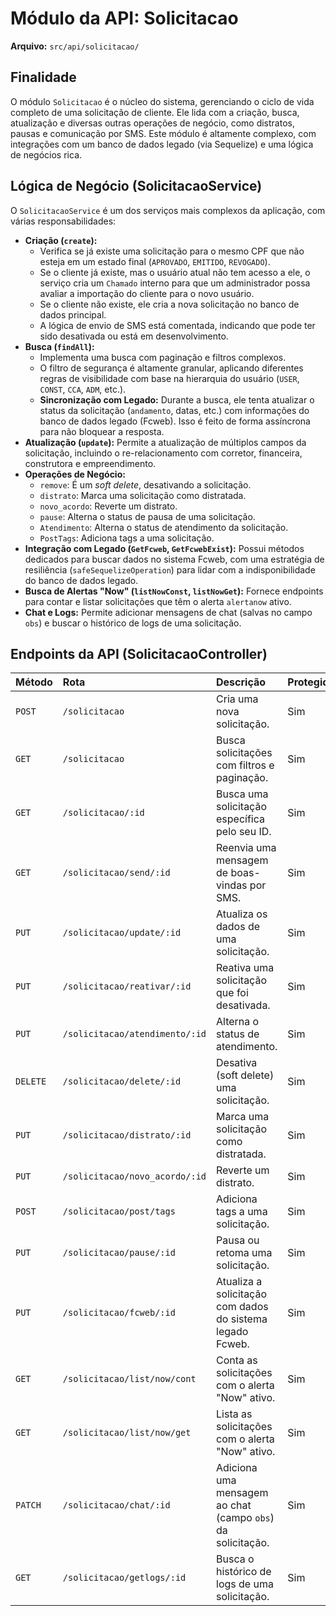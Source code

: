 
# Módulo da API: Solicitacao

**Arquivo:** `src/api/solicitacao/`

## Finalidade

O módulo `Solicitacao` é o núcleo do sistema, gerenciando o ciclo de vida completo de uma solicitação de cliente. Ele lida com a criação, busca, atualização e diversas outras operações de negócio, como distratos, pausas e comunicação por SMS. Este módulo é altamente complexo, com integrações com um banco de dados legado (via Sequelize) e uma lógica de negócios rica.

## Lógica de Negócio (SolicitacaoService)

O `SolicitacaoService` é um dos serviços mais complexos da aplicação, com várias responsabilidades:

*   **Criação (`create`):**
    *   Verifica se já existe uma solicitação para o mesmo CPF que não esteja em um estado final (`APROVADO`, `EMITIDO`, `REVOGADO`).
    *   Se o cliente já existe, mas o usuário atual não tem acesso a ele, o serviço cria um `Chamado` interno para que um administrador possa avaliar a importação do cliente para o novo usuário.
    *   Se o cliente não existe, ele cria a nova solicitação no banco de dados principal.
    *   A lógica de envio de SMS está comentada, indicando que pode ter sido desativada ou está em desenvolvimento.
*   **Busca (`findAll`):**
    *   Implementa uma busca com paginação e filtros complexos.
    *   O filtro de segurança é altamente granular, aplicando diferentes regras de visibilidade com base na hierarquia do usuário (`USER`, `CONST`, `CCA`, `ADM`, etc.).
    *   **Sincronização com Legado:** Durante a busca, ele tenta atualizar o status da solicitação (`andamento`, datas, etc.) com informações do banco de dados legado (Fcweb). Isso é feito de forma assíncrona para não bloquear a resposta.
*   **Atualização (`update`):** Permite a atualização de múltiplos campos da solicitação, incluindo o re-relacionamento com corretor, financeira, construtora e empreendimento.
*   **Operações de Negócio:**
    *   `remove`: É um *soft delete*, desativando a solicitação.
    *   `distrato`: Marca uma solicitação como distratada.
    *   `novo_acordo`: Reverte um distrato.
    *   `pause`: Alterna o status de pausa de uma solicitação.
    *   `Atendimento`: Alterna o status de atendimento da solicitação.
    *   `PostTags`: Adiciona tags a uma solicitação.
*   **Integração com Legado (`GetFcweb`, `GetFcwebExist`):** Possui métodos dedicados para buscar dados no sistema Fcweb, com uma estratégia de resiliência (`safeSequelizeOperation`) para lidar com a indisponibilidade do banco de dados legado.
*   **Busca de Alertas "Now" (`listNowConst`, `listNowGet`):** Fornece endpoints para contar e listar solicitações que têm o alerta `alertanow` ativo.
*   **Chat e Logs:** Permite adicionar mensagens de chat (salvas no campo `obs`) e buscar o histórico de logs de uma solicitação.

## Endpoints da API (SolicitacaoController)

| Método | Rota | Descrição | Protegido |
| :--- | :--- | :--- | :--- |
| `POST` | `/solicitacao` | Cria uma nova solicitação. | Sim |
| `GET` | `/solicitacao` | Busca solicitações com filtros e paginação. | Sim |
| `GET` | `/solicitacao/:id` | Busca uma solicitação específica pelo seu ID. | Sim |
| `GET` | `/solicitacao/send/:id` | Reenvia uma mensagem de boas-vindas por SMS. | Sim |
| `PUT` | `/solicitacao/update/:id` | Atualiza os dados de uma solicitação. | Sim |
| `PUT` | `/solicitacao/reativar/:id` | Reativa uma solicitação que foi desativada. | Sim |
| `PUT` | `/solicitacao/atendimento/:id` | Alterna o status de atendimento. | Sim |
| `DELETE` | `/solicitacao/delete/:id` | Desativa (soft delete) uma solicitação. | Sim |
| `PUT` | `/solicitacao/distrato/:id` | Marca uma solicitação como distratada. | Sim |
| `PUT` | `/solicitacao/novo_acordo/:id` | Reverte um distrato. | Sim |
| `POST` | `/solicitacao/post/tags` | Adiciona tags a uma solicitação. | Sim |
| `PUT` | `/solicitacao/pause/:id` | Pausa ou retoma uma solicitação. | Sim |
| `PUT` | `/solicitacao/fcweb/:id` | Atualiza a solicitação com dados do sistema legado Fcweb. | Sim |
| `GET` | `/solicitacao/list/now/cont` | Conta as solicitações com o alerta "Now" ativo. | Sim |
| `GET` | `/solicitacao/list/now/get` | Lista as solicitações com o alerta "Now" ativo. | Sim |
| `PATCH` | `/solicitacao/chat/:id` | Adiciona uma mensagem ao chat (campo `obs`) da solicitação. | Sim |
| `GET` | `/solicitacao/getlogs/:id` | Busca o histórico de logs de uma solicitação. | Sim |
